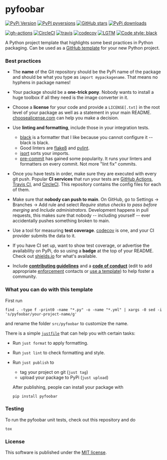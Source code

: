 # pyfoobar

[![PyPi Version](https://img.shields.io/pypi/v/pyfoobar.svg?style=flat-square)](https://pypi.org/project/pyfoobar/)
[![PyPI pyversions](https://img.shields.io/pypi/pyversions/pyfoobar.svg?style=flat-square)](https://pypi.org/project/pyfoobar/)
[![GitHub stars](https://img.shields.io/github/stars/nschloe/pyfoobar.svg?style=flat-square&logo=github&label=Stars&logoColor=white)](https://github.com/nschloe/pyfoobar)
[![PyPi downloads](https://img.shields.io/pypi/dm/pyfoobar.svg?style=flat-square)](https://pypistats.org/packages/pyfoobar)

[![gh-actions](https://img.shields.io/github/workflow/status/nschloe/pyfoobar/ci?style=flat-square)](https://github.com/nschloe/pyfoobar/actions?query=workflow%3Aci)
[![CircleCI](https://img.shields.io/circleci/build/github/nschloe/pyfoobar/main.svg?style=flat-square)](https://circleci.com/gh/nschloe/pyfoobar/tree/main)
[![travis](https://img.shields.io/travis/nschloe/pyfoobar.svg?style=flat-square)](https://travis-ci.com/nschloe/pyfoobar)
[![codecov](https://img.shields.io/codecov/c/github/nschloe/pyfoobar.svg?style=flat-square)](https://codecov.io/gh/nschloe/pyfoobar)
[![LGTM](https://img.shields.io/lgtm/grade/python/github/nschloe/pyfoobar.svg?style=flat-square)](https://lgtm.com/projects/g/nschloe/pyfoobar)
[![Code style: black](https://img.shields.io/badge/code%20style-black-000000.svg?style=flat-square)](https://github.com/psf/black)


A Python project template that highlights some best practices in Python packaging. Can
be used as a [GitHub
template](https://github.blog/2019-06-06-generate-new-repositories-with-repository-templates/)
for your new Python project.

### Best practices

* The **name** of the Git repository should be the PyPi name of the package and should
  be what you type as `import mypackagename`. That means no hyphens in package
  names!

* Your package should be a **one-trick pony**. Nobody wants to install a huge toolbox if
  all they need is the image converter in it.

* Choose a **license** for your code and provide a `LICENSE[.txt]` in the root level of
  your package as well as a statement in your main README.
  [choosealicense.com](https://choosealicense.com/) can help you make a decision.

* Use **linting and formatting**, include those in your integration tests.
    - [black](https://github.com/psf/black) is a formatter that I like because you
      cannot configure it -- black is black.
    - Good linters are [flake8](http://flake8.pycqa.org/en/latest/) and
      [pylint](https://www.pylint.org/).
    - [isort](https://pypi.org/project/isort/) sorts your imports.
    - [pre-commit](https://pre-commit.com/) has gained some popularity. It runs your
      linters and formatters on every commit. Not more "lint fix" commits.

* Once you have tests in order, make sure they are executed with every git push.
  Popular **CI services** that run your tests are [GitHub
  Actions](https://github.com/features/actions), [Travis CI](https://travis-ci.org/),
  and [CircleCI](https://circleci.com/). This repository contains the config files for
  each of them.

* Make sure that **nobody can push to main**. On GitHub, go to Settings -> Branches ->
  Add rule and select _Require status checks to pass before merging_ and _Include
  administrators_. Development happens in pull requests, this makes sure that nobody --
  including yourself -- ever accidentally pushes something broken to main.

* Use a tool for measuring **test coverage**. [codecov](https://about.codecov.io/) is one, and
  your CI provider submits the data to it.

* If you have CI set up, want to show test coverage, or advertise
  the availability on PyPi, do so using a **badge** at the top of your README. Check out
  [shields.io](https://shields.io/) for what's available.

* Include [**contributing guidelines**](CONTRIBUTING.md) and a [**code of
  conduct**](CODE_OF_CONDUCT.md) (edit to add appropriate
  [enforcement](CODE_OF_CONDUCT.md#enforcement) contacts or [use a
  template](https://docs.github.com/en/communities/setting-up-your-project-for-healthy-contributions/adding-a-code-of-conduct-to-your-project))
  to help foster a community.

### What you can do with this template

First run
```
find . -type f -print0 -name "*.py" -o -name "*.yml" | xargs -0 sed -i 's/pyfoobar/your-project-name/g'
```
and rename the folder `src/pyfoobar` to customize the name.

There is a simple [`justfile`](https://github.com/casey/just) that can help you with
certain tasks:
  * Run `just format` to apply formatting.
  * Run `just lint` to check formatting and style.
  * Run `just publish` to
     - tag your project on git (`just tag`)
     - upload your package to PyPi (`just upload`)

    After publishing, people can install your package with
    ```
    pip install pyfoobar
    ```

### Testing
To run the pyfoobar unit tests, check out this repository and do
```
tox
```

### License
This software is published under the [MIT
license](https://en.wikipedia.org/wiki/MIT_License).
